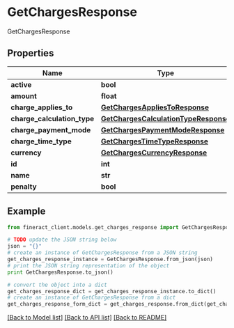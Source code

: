 # GetChargesResponse

GetChargesResponse

## Properties

Name | Type | Description | Notes
------------ | ------------- | ------------- | -------------
**active** | **bool** |  | [optional] 
**amount** | **float** |  | [optional] 
**charge_applies_to** | [**GetChargesAppliesToResponse**](GetChargesAppliesToResponse.md) |  | [optional] 
**charge_calculation_type** | [**GetChargesCalculationTypeResponse**](GetChargesCalculationTypeResponse.md) |  | [optional] 
**charge_payment_mode** | [**GetChargesPaymentModeResponse**](GetChargesPaymentModeResponse.md) |  | [optional] 
**charge_time_type** | [**GetChargesTimeTypeResponse**](GetChargesTimeTypeResponse.md) |  | [optional] 
**currency** | [**GetChargesCurrencyResponse**](GetChargesCurrencyResponse.md) |  | [optional] 
**id** | **int** |  | [optional] 
**name** | **str** |  | [optional] 
**penalty** | **bool** |  | [optional] 

## Example

```python
from fineract_client.models.get_charges_response import GetChargesResponse

# TODO update the JSON string below
json = "{}"
# create an instance of GetChargesResponse from a JSON string
get_charges_response_instance = GetChargesResponse.from_json(json)
# print the JSON string representation of the object
print GetChargesResponse.to_json()

# convert the object into a dict
get_charges_response_dict = get_charges_response_instance.to_dict()
# create an instance of GetChargesResponse from a dict
get_charges_response_form_dict = get_charges_response.from_dict(get_charges_response_dict)
```
[[Back to Model list]](../README.md#documentation-for-models) [[Back to API list]](../README.md#documentation-for-api-endpoints) [[Back to README]](../README.md)


